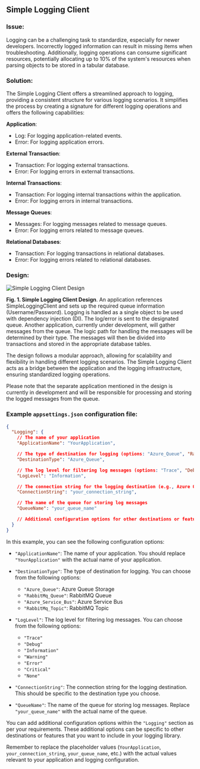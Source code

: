 ## Simple Logging Client

### Issue:

Logging can be a challenging task to standardize, especially for newer developers. Incorrectly logged information can result in missing items when troubleshooting. Additionally, logging operations can consume significant resources, potentially allocating up to 10% of the system's resources when parsing objects to be stored in a tabular database.

### Solution:

The Simple Logging Client offers a streamlined approach to logging, providing a consistent structure for various logging scenarios. It simplifies the process by creating a signature for different logging operations and offers the following capabilities:

**Application**:

- Log: For logging application-related events.
- Error: For logging application errors.

**External Transaction**:

- Transaction: For logging external transactions.
- Error: For logging errors in external transactions.

**Internal Transactions**:

- Transaction: For logging internal transactions within the application.
- Error: For logging errors in internal transactions.

**Message Queues**:

- Messages: For logging messages related to message queues.
- Error: For logging errors related to message queues.

**Relational Databases**:

- Transaction: For logging transactions in relational databases.
- Error: For logging errors related to relational databases.

### Design:

![Simple Logging Client Design](https://cgufeg.ch.files.1drv.com/y4mO_Yq_sKBabT4egaSlQdg5wMG1RBGXtv1UUwy-lW-oiVLg47dKLHRh5ippTsSFt1SOT4QZ6lQ0xNnXuvdzZ5byJ6DZV2Ga3oIO0GXBs21hAE2-CKPz8V_UBpc_k2TwSJDwNcXN9qUQtW0WeP25IvtWW5OIlOWhSQBq-xoNCXCU3sp400XwEgDPKifiEUJmkCs8oP2IZuNba9pwKKIDKPMrQ?width=1353&height=696&cropmode=none)

**Fig. 1. Simple Logging Client Design**. An application references SimpleLoggingClient and sets up the required queue information (Username/Password). Logging is handled as a single object to be used with dependency injection (DI). The log/error is sent to the designated queue. Another application, currently under development, will gather messages from the queue. The logic path for handling the messages will be determined by their type. The messages will then be divided into transactions and stored in the appropriate database tables.

The design follows a modular approach, allowing for scalability and flexibility in handling different logging scenarios. The Simple Logging Client acts as a bridge between the application and the logging infrastructure, ensuring standardized logging operations.

Please note that the separate application mentioned in the design is currently in development and will be responsible for processing and storing the logged messages from the queue.


### Example `appsettings.json` configuration file:

```json
{
  "Logging": {
    // The name of your application
    "ApplicationName": "YourApplication",

    // The type of destination for logging (options: "Azure_Queue", "RabbitMq_Queue", "Azure_Service_Bus", "RabbitMq_Topic")
    "DestinationType": "Azure_Queue",

    // The log level for filtering log messages (options: "Trace", "Debug", "Information", "Warning", "Error", "Critical", "None")
    "LogLevel": "Information",

    // The connection string for the logging destination (e.g., Azure Queue Storage connection string)
    "ConnectionString": "your_connection_string",

    // The name of the queue for storing log messages
    "QueueName": "your_queue_name"

    // Additional configuration options for other destinations or features can be added here
  }
}
```

In this example, you can see the following configuration options:

- `"ApplicationName"`: The name of your application. You should replace `"YourApplication"` with the actual name of your application.

- `"DestinationType"`: The type of destination for logging. You can choose from the following options:
  - `"Azure_Queue"`: Azure Queue Storage
  - `"RabbitMq_Queue"`: RabbitMQ Queue
  - `"Azure_Service_Bus"`: Azure Service Bus
  - `"RabbitMq_Topic"`: RabbitMQ Topic

- `"LogLevel"`: The log level for filtering log messages. You can choose from the following options:
  - `"Trace"`
  - `"Debug"`
  - `"Information"`
  - `"Warning"`
  - `"Error"`
  - `"Critical"`
  - `"None"`

- `"ConnectionString"`: The connection string for the logging destination. This should be specific to the destination type you choose.

- `"QueueName"`: The name of the queue for storing log messages. Replace `"your_queue_name"` with the actual name of the queue.

You can add additional configuration options within the `"Logging"` section as per your requirements. These additional options can be specific to other destinations or features that you want to include in your logging library.

Remember to replace the placeholder values (`YourApplication`, `your_connection_string`, `your_queue_name`, etc.) with the actual values relevant to your application and logging configuration.
```

